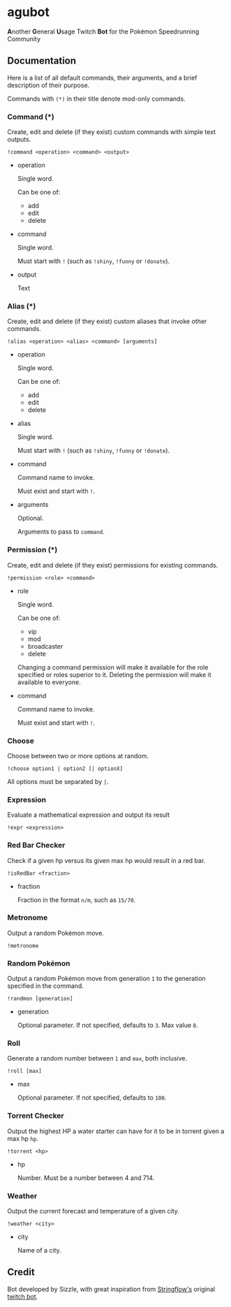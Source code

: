 # agubot

**A**nother **G**eneral **U**sage Twitch **Bot** for the Pokémon Speedrunning Community

## Documentation

Here is a list of all default commands, their arguments, and a brief description of their purpose.

Commands with `(*)` in their title denote mod-only commands.

### Command (*)

Create, edit and delete (if they exist) custom commands with simple text outputs.

`!command <operation> <command> <output>`

* operation
  
  Single word.

  Can be one of:
  * add
  * edit
  * delete

* command
  
  Single word.

  Must start with `!` (such as `!shiny`, `!funny` or `!donate`).

* output

  Text

### Alias (*)

Create, edit and delete (if they exist) custom aliases that invoke other commands.

`!alias <operation> <alias> <command> [arguments]`

* operation
  
  Single word.

  Can be one of:
  * add
  * edit
  * delete

* alias
  
  Single word.

  Must start with `!` (such as `!shiny`, `!funny` or `!donate`).

* command

  Command name to invoke.

  Must exist and start with `!`.

* arguments

  Optional.

  Arguments to pass to `command`.

### Permission (*)

Create, edit and delete (if they exist) permissions for existing commands.

`!permission <role> <command>`

* role
  
  Single word.

  Can be one of:
  * vip
  * mod
  * broadcaster
  * delete
  
  Changing a command permission will make it available for the role specified or roles superior to it.
  Deleting the permission will make it available to everyone.

* command
  
  Command name to invoke.

  Must exist and start with `!`.

### Choose

Choose between two or more options at random.

`!choose option1 | option2 [| optionX]`

  All options must be separated by `|`.

### Expression

Evaluate a mathematical expression and output its result

`!expr <expression>`

### Red Bar Checker

Check if a given hp versus its given max hp would result in a red bar.

`!isRedBar <fraction>`

* fraction
  
  Fraction in the format `n/m`, such as `15/70`.

### Metronome

Output a random Pokémon move.

`!metronome`

### Random Pokémon

Output a random Pokémon move from generation `1` to the generation specified in the command.

`!randmon [generation]`

* generation
  
  Optional parameter. If not specified, defaults to `3`. Max value `8`.

### Roll

Generate a random number between `1` and `max`, both inclusive.

`!roll [max]`

* max
  
  Optional parameter. If not specified, defaults to `100`.

### Torrent Checker

Output the highest HP a water starter can have for it to be in torrent given a max hp `hp`.

`!torrent <hp>`

* hp
  
  Number. Must be a number between 4 and 714.

### Weather

Output the current forecast and temperature of a given city.

`!weather <city>`

* city
  
  Name of a city.

## Credit

Bot developed by Sizzle, with great inspiration from [Stringflow's](https://github.com/stringflow) original [twitch bot](https://github.com/stringflow/SenjougaharaBot).
